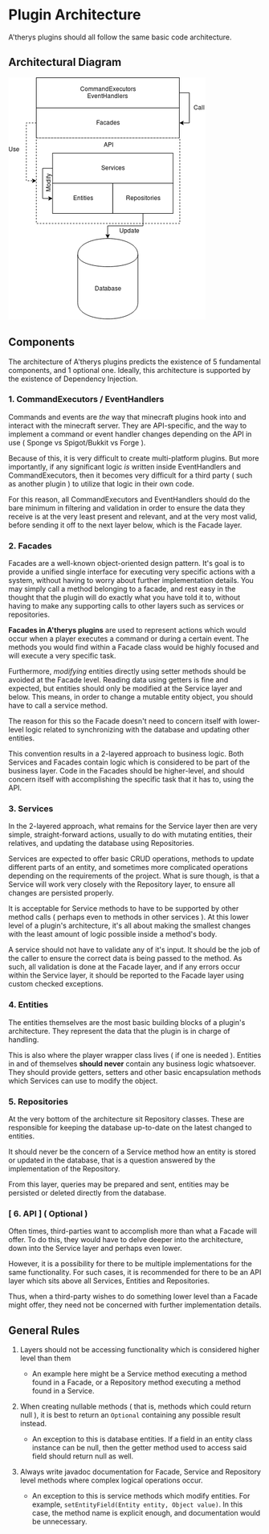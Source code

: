 # Plugin Architecture

A'therys plugins should all follow the same basic code architecture.

## Architectural Diagram

![Diagram](./pluginArchitecture.png)

## Components

The architecture of A'therys plugins predicts the existence of 5 fundamental components, and 1 optional one. Ideally, this architecture is supported by the existence of Dependency Injection.

### 1. CommandExecutors / EventHandlers

Commands and events are _the_ way that minecraft plugins hook into and interact with the minecraft server. They are API-specific, and the way to implement a command or event handler changes depending on the API in use ( Sponge vs Spigot/Bukkit vs Forge ).

Because of this, it is very difficult to create multi-platform plugins. But more importantly, if any significant logic _is_ written inside EventHandlers and CommandExecutors, then it becomes very difficult for a third party ( such as another plugin ) to utilize that logic in their own code.

For this reason, all CommandExecutors and EventHandlers should do the bare minimum in filtering and validation in order to ensure the data they receive is at the very least present and relevant, and at the very most valid, before sending it off to the next layer below, which is the Facade layer.

### 2. Facades

Facades are a well-known object-oriented design pattern. It's goal is to provide a unified single interface for executing very specific actions with a system, without having to worry about further implementation details. You may simply call a method belonging to a facade, and rest easy in the thought that the plugin will do exactly what you have told it to, without having to make any supporting calls to other layers such as services or repositories.

**Facades in A'therys plugins** are used to represent actions which would occur when a player executes a command or during a certain event. The methods you would find within a Facade class would be highly focused and will execute a very specific task.

Furthermore, _modifying_ entities directly using setter methods should be avoided at the Facade level. Reading data using getters is fine and expected, but entities should only be modified at the Service layer and below. This means, in order to change a mutable entity object, you should have to call a service method.

The reason for this so the Facade doesn't need to concern itself with lower-level logic related to synchronizing with the database and updating other entities.

This convention results in a 2-layered approach to business logic. Both Services and Facades contain logic which is considered to be part of the business layer. Code in the Facades should be higher-level, and should concern itself with accomplishing the specific task that it has to, using the API.

### 3. Services

In the 2-layered approach, what remains for the Service layer then are very simple, straight-forward actions, usually to do with mutating entities, their relatives, and updating the database using Repositories.

Services are expected to offer basic CRUD operations, methods to update different parts of an entity, and sometimes more complicated operations depending on the requirements of the project. What is sure though, is that a Service will work very closely with the Repository layer, to ensure all changes are persisted properly.

It is acceptable for Service methods to have to be supported by other method calls ( perhaps even to methods in other services ). At this lower level of a plugin's architecture, it's all about making the smallest changes with the least amount of logic possible inside a method's body.

A service should not have to validate any of it's input. It should be the job of the caller to ensure the correct data is being passed to the method. As such, all validation is done at the Facade layer, and if any errors occur within the Service layer, it should be reported to the Facade layer using custom checked exceptions.

### 4. Entities

The entities themselves are the most basic building blocks of a plugin's architecture. They represent the data that the plugin is in charge of handling.

This is also where the player wrapper class lives ( if one is needed ). Entities in and of themselves **should never** contain any business logic whatsoever. They should provide getters, setters and other basic encapsulation methods which Services can use to modify the object.

### 5. Repositories

At the very bottom of the architecture sit Repository classes. These are responsible for keeping the database up-to-date on the latest changed to entities. 

It should never be the concern of a Service method how an entity is stored or updated in the database, that is a question answered by the implementation of the Repository.

From this layer, queries may be prepared and sent, entities may be persisted or deleted directly from the database.

### [ 6. API ] ( Optional )

Often times, third-parties want to accomplish more than what a Facade will offer. To do this, they would have to delve deeper into the architecture, down into the Service layer and perhaps even lower. 

However, it is a possibility for there to be multiple implementations for the same functionality. For such cases, it is recommended for there to be an API layer which sits above all Services, Entities and Repositories.

Thus, when a third-party wishes to do something lower level than a Facade might offer, they need not be concerned with further implementation details. 

## General Rules

1. Layers should not be accessing functionality which is considered higher level than them
    * An example here might be a Service method executing a method found in a Facade, or a Repository method executing a method found in a Service.

2. When creating nullable methods ( that is, methods which could return null ), it is best to return an `Optional` containing any possible result instead.
    * An exception to this is database entities. If a field in an entity class instance can be null, then the getter method used to access said field should return null as well.

3. Always write javadoc documentation for Facade, Service and Repository level methods where complex logical operations occur.
    * An exception to this is service methods which modify entities. For example, `setEntityField(Entity entity, Object value)`. In this case, the method name is explicit enough, and documentation would be unnecessary.
